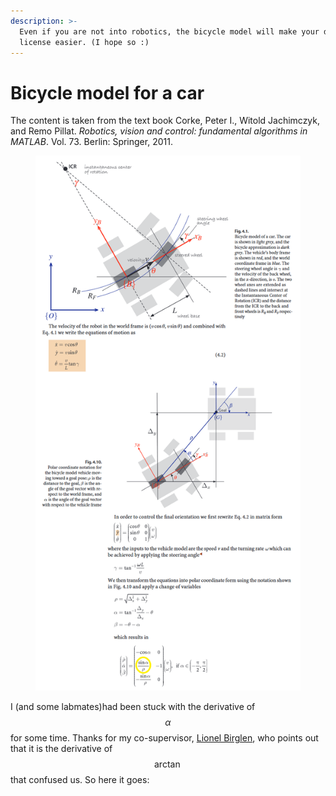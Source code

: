```yaml
---
description: >-
  Even if you are not into robotics, the bicycle model will make your driver's
  license easier. (I hope so :)
---
```


# Bicycle model for a car

The content is taken from the text book Corke, Peter I., Witold Jachimczyk, and Remo Pillat. _Robotics, vision and control: fundamental algorithms in MATLAB_. Vol. 73. Berlin: Springer, 2011.

<figure><img src="../.gitbook/assets/image (9).png" alt=""><figcaption></figcaption></figure>

I (and some labmates)had been stuck with the derivative of $$\alpha$$ for some time. Thanks for my co-supervisor, [Lionel Birglen](https://www.polymtl.ca/expertises/en/birglen-lionel), who points out that it is the derivative of $$\arctan$$ that confused us. So here it goes:

